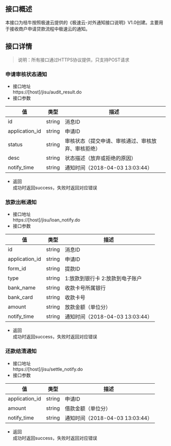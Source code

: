 ## 接口概述
本接口为桔牛按照极速云提供的《极速云-对外通知接口说明》V1.0创建。主要用于接收商户申请贷款流程中极速云的通知。

## 接口详情
> 说明：所有接口通过HTTPS协议提供，只支持POST请求  

### 申请审核状态通知
- 接口地址  
  https://[host]/jisu/audit_result.do
- 接口参数 

 值            | 类型   |  描述 
---            | ----   | ----  
id             | string | 消息ID
application_id | string | 申请ID 
status         | string | 审核状态（提交申请、审核通过、审核放弃、审核拒绝）
desc           | string | 状态描述（放弃或拒绝的原因） 
notify_time    | string | 通知时间（2018-04-03 13:03:44）  

- 返回  
  成功时返回success，失败时返回对应错误

### 放款出帐通知
- 接口地址  
  https://[host]/jisu/loan_notify.do
- 接口参数 

值              | 类型     | 描述
---             | ----     | ----  
id              |  string  |  消息ID
application_id  |  string  |  申请ID
form_id         |  string  |  提款ID
type            |  string  |  1:放款到银行卡 2:放款到电子账户
bank_name       |  string  |  收款卡号所属银行
bank_card       |  string  |  收款卡号
amount          |  string  |  放款金额（单位分）
notify_time     |  string  |  通知时间（2018-04-03 13:03:44）

- 返回  
  成功时返回success，失败时返回对应错误


### 还款结清通知
- 接口地址  
  https://[host]/jisu/settle_notify.do
- 接口参数 

 值            | 类型   |  描述 
---            | ----   | ----  
application_id | string | 申请ID 
amount         | string | 借款金额（单位分） 
notify_time    | string | 通知时间（2018-04-03 13:03:44）  

- 返回  
  成功时返回success，失败时返回对应错误
